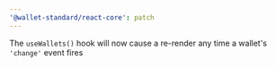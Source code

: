 ```yaml
---
'@wallet-standard/react-core': patch
---
```


The `useWallets()` hook will now cause a re-render any time a wallet's `'change'` event fires
